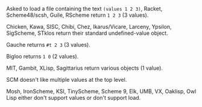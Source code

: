 Asked to load a file containing the text `(values 1 2 3)`, Racket, Scheme48/scsh, Guile, RScheme return `1 2 3` (3 values).

Chicken, Kawa, SISC, Chibi, Chez, Ikarus/Vicare, Larceny, Ypsilon, SigScheme, STklos return their standard
undefined-value object.

Gauche returns `#t 2 3` (3 values).

Bigloo returns `1 0` (2 values).

MIT, Gambit, XLisp, Sagittarius return various objects (1 value).

SCM doesn't like multiple values at the top level.

Mosh, IronScheme, KSI, TinyScheme, Scheme 9, Elk, UMB, VX, Oaklisp, Owl Lisp either don't support values or don't support load.
